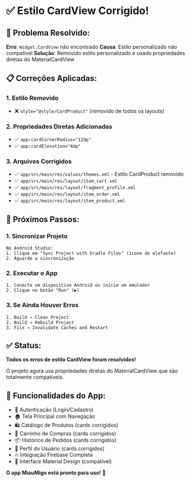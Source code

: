 # ✅ Estilo CardView Corrigido!

## 🔧 Problema Resolvido:

**Erro**: `Widget.CardView` não encontrado
**Causa**: Estilo personalizado não compatível
**Solução**: Removido estilo personalizado e usado propriedades diretas do MaterialCardView

## 📋 Correções Aplicadas:

### 1. **Estilo Removido**
- ❌ `style="@style/CardProduct"` (removido de todos os layouts)

### 2. **Propriedades Diretas Adicionadas**
- ✅ `app:cardCornerRadius="12dp"`
- ✅ `app:cardElevation="4dp"`

### 3. **Arquivos Corrigidos**
- ✅ `app/src/main/res/values/themes.xml` - Estilo CardProduct removido
- ✅ `app/src/main/res/layout/item_cart.xml`
- ✅ `app/src/main/res/layout/fragment_profile.xml`
- ✅ `app/src/main/res/layout/item_order.xml`
- ✅ `app/src/main/res/layout/item_product.xml`

## 🚀 Próximos Passos:

### 1. **Sincronizar Projeto**
```
No Android Studio:
1. Clique em "Sync Project with Gradle Files" (ícone do elefante)
2. Aguarde a sincronização
```

### 2. **Executar o App**
```
1. Conecte um dispositivo Android ou inicie um emulador
2. Clique no botão "Run" (▶️)
```

### 3. **Se Ainda Houver Erros**
```
1. Build → Clean Project
2. Build → Rebuild Project
3. File → Invalidate Caches and Restart
```

## ✅ Status:

**Todos os erros de estilo CardView foram resolvidos!**

O projeto agora usa propriedades diretas do MaterialCardView que são totalmente compatíveis.

## 📱 Funcionalidades do App:

- 🔐 Autenticação (Login/Cadastro)
- 🏠 Tela Principal com Navegação
- 🛍️ Catálogo de Produtos (cards corrigidos)
- 🛒 Carrinho de Compras (cards corrigidos)
- 📦 Histórico de Pedidos (cards corrigidos)
- 👤 Perfil do Usuário (cards corrigidos)
- 🔥 Integração Firebase Completa
- 🎨 Interface Material Design (compatível)

**O app MiauMigo está pronto para uso!** 🎉
